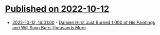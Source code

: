 # [Published on 2022-10-12](index.md)

* [2022-10-12, 16:01:00](https://news.slashdot.org/story/22/10/12/1537203/damien-hirst-just-burned-1000-of-his-paintings-and-will-soon-burn-thousands-more?utm_source=rss1.0mainlinkanon&utm_medium=feed) - [Damien Hirst Just Burned 1,000 of His Paintings and Will Soon Burn Thousands More](https://news.slashdot.org/story/22/10/12/1537203/damien-hirst-just-burned-1000-of-his-paintings-and-will-soon-burn-thousands-more?utm_source=rss1.0mainlinkanon&utm_medium=feed)
